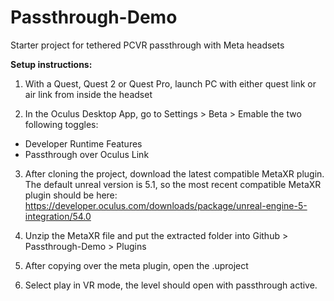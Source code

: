 # Passthrough-Demo
Starter project for tethered PCVR passthrough with Meta headsets

**Setup instructions:**
1. With a Quest, Quest 2 or Quest Pro, launch PC with either quest link or air link from inside the headset

2. In the Oculus Desktop App, go to Settings > Beta > Emable the two following toggles:
- Developer Runtime Features
- Passthrough over Oculus Link

3. After cloning the project, download the latest compatible MetaXR plugin. The default unreal version is 5.1, so the most recent compatible MetaXR plugin should be here: https://developer.oculus.com/downloads/package/unreal-engine-5-integration/54.0

4. Unzip the MetaXR file and put the extracted folder into Github > Passthrough-Demo > Plugins

5. After copying over the meta plugin, open the .uproject

6. Select play in VR mode, the level should open with passthrough active.
